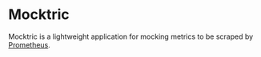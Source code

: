 # Mocktric

Mocktric is a lightweight application for mocking metrics to be scraped by [Prometheus](https://prometheus.io/).